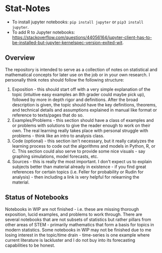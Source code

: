 # Stat-Notes

- To install jupyter notebooks: ```pip install jupyter``` or ```pip3 install jupyter```.
- To add R to Jupyter notebooks: https://stackoverflow.com/questions/44056164/jupyter-client-has-to-be-installed-but-jupyter-kernelspec-version-exited-wit.

## Overview
The repository is intended to serve as a collection of notes on statistical and mathematical concepts for later use on the job or in your own research. I personally think notes should follow the following structure:

  1) Exposition - this should start off with a very simple explanation of the topic (intuitive easy examples an 8th grader could maybe pick up), followed by more in depth rigor and definitions. After the broad description is given, the topic should have the key definitions, theorems, and technical details and assumptions explained in manual like format or reference to texts/pages that do so.  
  2) Examples/Problems - this section should have a class of examples and or problems with solutions to give the reader enough to work on their own. The real learning really takes place with personal struggle with problems - think like an intro to analysis class.
  3) Code (optional) - this section isn't necessary, but it really catalyzes the learning process to code out the algorithms and models in Python, R, or C. This section could also serve to provide some nice visuals - say graphing simulations, model forecasts, etc. 
  4) Sources - this is really the most important. I don't expect us to explain subjects better than material already in existence - if you find great references for certain topics (i.e. Feller for probability or Rudin for analysis) - then including a link is very helpful for relearning the material.
  
## Status of Notebooks

Notebooks in WIP are not finished - i.e. these are missing thorough exposition, lucid examples, and problems to work through. There are several notebooks that are not subsets of statistics but rather pillars from other areas of STEM - primarily mathematics that form a basis for topics in modern statistics. Some notebooks in WIP may not be finished due to me losing interest in the topic/time drain - time-series is one example where current literature is lackluster and I do not buy into its
forecasting capabilities to be honest. 
